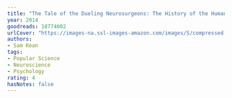 ```yaml
---
title: "The Tale of the Dueling Neurosurgeons: The History of the Human Brain as Revealed by True Stories of Trauma, Madness, and Recovery"
year: 2014
goodreads: 18774002
urlCover: "https://images-na.ssl-images-amazon.com/images/S/compressed.photo.goodreads.com/books/1385349835i/18774002.jpg"
authors:
- Sam Kean
tags:
- Popular Science
- Neuroscience
- Psychology
rating: 4
hasNotes: false
---
```


